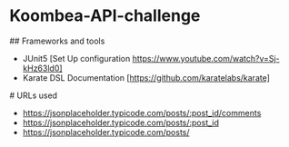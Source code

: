 # Koombea-API-challenge

## Frameworks and tools
 - JUnit5 [Set Up configuration https://www.youtube.com/watch?v=Sj-kHz63ld0]
 - Karate DSL Documentation [https://github.com/karatelabs/karate]
 
# URLs used
 - https://jsonplaceholder.typicode.com/posts/:post_id/comments
 - https://jsonplaceholder.typicode.com/posts/:post_id
 - https://jsonplaceholder.typicode.com/posts/
 
